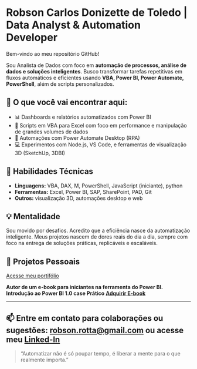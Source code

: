 # Robson Carlos Donizette de Toledo | Data Analyst & Automation Developer

Bem-vindo ao meu repositório GitHub!

Sou Analista de Dados com foco em **automação de processos, análise de dados e soluções inteligentes**. 
Busco transformar tarefas repetitivas em fluxos automáticos e eficientes usando **VBA, Power BI, Power Automate, PowerShell**, além de scripts personalizados.

## 🚀 O que você vai encontrar aqui:

- 📊 Dashboards e relatórios automatizados com Power BI
- 📁 Scripts em VBA para Excel com foco em performance e manipulação de grandes volumes de dados
- 🔁 Automações com Power Automate Desktop (RPA)
- 💻 Experimentos com Node.js, VS Code, e ferramentas de visualização 3D (SketchUp, 3DBI)

## 🔧 Habilidades Técnicas

- **Linguagens:** VBA, DAX, M, PowerShell, JavaScript (iniciante), python
- **Ferramentas:** Excel, Power BI, SAP, SharePoint, PAD, Git
- **Outros:**  visualização 3D, automações desktop e web

## 💡 Mentalidade

Sou movido por desafios. Acredito que a eficiência nasce da automatização inteligente. 
Meus projetos nascem de dores reais do dia a dia, sempre com foco na entrega de soluções práticas, replicáveis e escaláveis.

## 🚀 Projetos Pessoais 

[Acesse meu portifólio](https://app.powerbi.com/view?r=eyJrIjoiYzNlZmJhMWMtZTRkNy00OTAwLTk3ZDUtMWNhZDljZmExMjIzIiwidCI6ImY0ZWJlM2ZiLThiNDItNGI4OC1hNDZmLTBiZTk2NWViZWY4MSJ9)

**Autor de um e-book para iniciantes na ferramenta do Power BI. Introdução ao Power BI 1.0 case Prático**
**[Adquirir E-book](https://www.linkedin.com/in/robsoncarlos-rc/)**

---

📫 Entre em contato para colaborações ou sugestões:
**robson.rotta@gmail.com**
ou acesse meu [Linked-In](https://www.linkedin.com/in/robsoncarlos-rc/)
---
> “Automatizar não é só poupar tempo, é liberar a mente para o que realmente importa.”  

